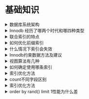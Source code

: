 # 基础知识

<details>
<summary>数据库系统架构 </summary>

分层架构， 事件驱动型架构， 管道过滤器架构， 微核架构
</details>

<details>
<summary>Innodb 经历了哪两个时代和哪四种类型 </summary>

![pic](./pic/innodb_row_format.png)
</details>

<details>
<summary>联合索引的特点 </summary>

- 也可加速“最左前缀”的查询
- 可代替最左侧字段的单独索引
- "带头大哥不能死，中间兄弟不能丢"
</details>

<details>
<summary>如何优化前缀索引 </summary>

若前缀索引区分度太小可采用：
- 倒序存储
- 新建HASH字段

</details>

<details>
<summary>什么情况下索引会失效 </summary>

- like 关键词前面不加 %， 左模糊

</details>

<details>
<summary>Innodb约束数据方法及建议 </summary>

- PrimaryKey / UniqueKey 
- ForeignKey  :  尽量别用，性能消耗大且恢复数据时容易出错
- Default / Not null
- 触发器  ： 少用，业务逻辑用代码实现，方便维护

</details>

<details>
<summary>视图算法有几种 </summary>

两种
- MERGE ： 将视图SQL 合并到主查询中
- TEMPTABLE : 将视图作临时表（中间结果）来处理
一般MERGE性能好于TEMPTABLE

无法使用MERGE的SQL
- 聚集函数
- DISTINCT
- GROUP BY
- HAVING
- UNION， UNION ALL 
- 子查询

</details>

<details>
<summary>如何确定使用哪条索引 </summary>

- 参考索引基数 Cardinality
- 基数是估算值， 估算方法微选取几个页算出取值的平均值再乘以页数

</details>

<details>
<summary>索引优化方法 </summary>

- 强制使用某个索引 force index
- 重新优化索引 analyze index 可重新计算索引基数

</details>

<details>
<summary>count不同字段区别 </summary>

- count(字段)<count(主键id<count(索引列)≈count(1)≈count(*)
- 多个索引的情况下选择的原则是索引长度最短、基数偏小
- 如果索引基数一致，选择索引长度最小的
- 在设计数据库的时候字段长度不能随意创建，需要根据需求- 决定，会影响sql性能
- 大表的count()查询优化手段就是新增tinyint类型的标识- 字段，速度可以得到有效提升 

</details>

<details>
<summary>索引优化方法 </summary>

- 强制使用某个索引 force index
- 重新优化索引 analyze index 可重新计算索引基数

</details>

<details>
<summary> order by rand() limit 1性能为什么差 </summary>

- 产生了两个临时表， 中间表和sort_buffer表
- rand需要对整个表进行排序，性能差
- 建议使用total查询整个表的行数以后使用 limit n, 1的方式获取随机值
</details>
